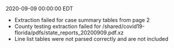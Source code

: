 2020-09-09 00:00:00 EDT


- Extraction failed for case summary tables from page 2
- County testing extraction failed for /shared/covid19-florida/pdfs/state_reports_20200909.pdf.xz
- Line list tables were not parsed correctly and are not included
